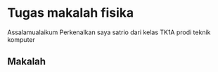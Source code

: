 # Tugas makalah fisika
Assalamualaikum Perkenalkan saya satrio dari kelas TK1A prodi teknik komputer
## Makalah 


